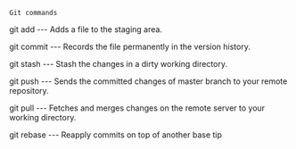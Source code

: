 	Git commands
git add 	--- Adds a file to the staging area.

git commit	--- Records the file permanently in the version history.

git stash	--- Stash the changes in a dirty working directory.

git push	--- Sends the committed changes of master branch to your remote repository.

git pull	--- Fetches and merges changes on the remote server to your working directory.

git rebase	--- Reapply commits on top of another base tip 
